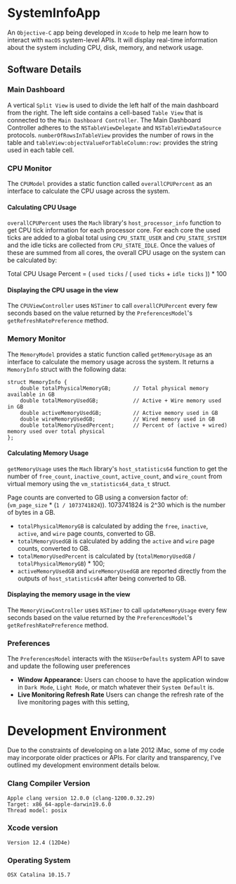 # SystemInfoApp
An `Objective-C` app being developed in `Xcode` to help me learn how to interact with `macOS` system-level APIs. It will display real-time information about the system including CPU, disk, memory, and network usage.

## Software Details
### Main Dashboard
A vertical `Split View` is used to divide the left half of the main dashboard from the right. The left side contains a cell-based `Table View` that is connected to the `Main Dashboard Controller`. The Main Dashboard Controller adheres to the `NSTableViewDelegate` and `NSTableViewDataSource` protocols. `numberOfRowsInTableView` provides the number of rows in the table and `tableView:objectValueForTableColumn:row:` provides the string used in each table cell.

### CPU Monitor
The `CPUModel` provides a static function called `overallCPUPercent` as an interface to calculate the CPU usage across the system.

#### Calculating CPU Usage
`overallCPUPercent` uses the `Mach` library's `host_processor_info` function to get CPU tick information for each processor core. For each core the used ticks are added to a global total using `CPU_STATE_USER` and `CPU_STATE_SYSTEM` and the idle ticks are collected from `CPU_STATE_IDLE`. Once the values of these are summed from all cores, the overall CPU usage on the system can be calculated by:

Total CPU Usage Percent = ( `used ticks` / ( `used ticks` + `idle ticks` )) * 100

#### Displaying the CPU usage in the view
The `CPUViewController` uses `NSTimer` to call `overallCPUPercent` every few seconds based on the value returned by the `PreferencesModel`'s  `getRefreshRatePreference` method.

### Memory Monitor
The `MemoryModel` provides a static function called `getMemoryUsage` as an interface to calculate the memory usage across the system. It returns a `MemoryInfo` struct with the following data:
```
struct MemoryInfo {
    double totalPhysicalMemoryGB;       // Total physical memory available in GB
    double totalMemoryUsedGB;           // Active + Wire memory used in GB
    double activeMemoryUsedGB;          // Active memory used in GB
    double wireMemoryUsedGB;            // Wired memory used in GB
    double totalMemoryUsedPercent;      // Percent of (active + wired) memory used over total physical
};
```

#### Calculating Memory Usage
`getMemoryUsage` uses the `Mach` library's `host_statistics64` function to get the number of `free_count`, `inactive_count`, `active_count`, and `wire_count` from virtual memory using the `vm_statistics64_data_t` struct.

Page counts are converted to GB using a conversion factor of: (`vm_page_size` * (`1 / 1073741824`)). 1073741824 is 2^30 which is the number of bytes in a GB.

- `totalPhysicalMemoryGB` is calculated by adding the `free`, `inactive`, `active`, and `wire` page counts, converted to GB.
- `totalMemoryUsedGB` is calculated by adding the `active` and `wire` page counts, converted to GB.
- `totalMemoryUsedPercent` is calculated by (`totalMemoryUsedGB` / `totalPhysicalMemoryGB`) * 100;
- `activeMemoryUsedGB` and `wireMemoryUsedGB` are reported directly from the outputs of `host_statistics64` after being converted to GB.

#### Displaying the memory usage in the view
The `MemoryViewController` uses `NSTimer` to call `updateMemoryUsage` every few seconds based on the value returned by the `PreferencesModel`'s  `getRefreshRatePreference` method.

### Preferences
The `PreferencesModel` interacts with the `NSUserDefaults` system API to save and update the following user preferences
- **Window Appearance:** Users can choose to have the application window in `Dark Mode`, `Light Mode`, or match whatever their `System Default` is.
- **Live Monitoring Refresh Rate** Users can change the refresh rate of the live monitoring pages with this setting,


# Development Environment
Due to the constraints of developing on a late 2012 iMac, some of my code may incorporate older practices or APIs. For clarity and transparency, I've outlined my development environment details below.

### Clang Compiler Version
```
Apple clang version 12.0.0 (clang-1200.0.32.29)
Target: x86_64-apple-darwin19.6.0
Thread model: posix
```

### Xcode version
```
Version 12.4 (12D4e)
```

### Operating System
```
OSX Catalina 10.15.7
```
